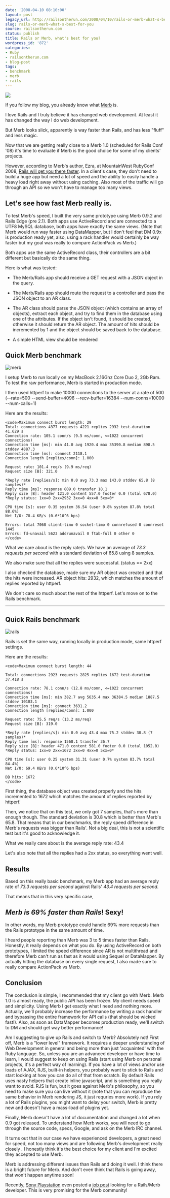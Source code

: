 ```yaml
---
date: '2008-04-10 08:10:00'
layout: post
legacy_url: http://railsontherun.com/2008/04/10/rails-or-merb-what-s-best-for-you/
slug: rails-or-merb-what-s-best-for-you
source: railsontherun.com
status: publish
title: Rails or Merb, what's best for you?
wordpress_id: '872'
categories:
- Ruby
- railsontherun.com
- blog-post
tags:
- benchmark
- merb
- rails
---
```


![](http://brainspl.at/louiecon.gif)





If you follow my blog, you already know what [Merb](http://merbivore.com) is.





I love Rails and I truly believe it has changed web development. At least it has changed the way I do web development. 





But Merb looks slick, apparently is way faster than Rails, and has less "fluff" and less magic. 





Now that we are getting really close to a Merb 1.0 (scheduled for Rails Conf '08) it's time to evaluate if Merb is the good choice for some of my clients' projects.





However, according to Merb's author, Ezra, at MountainWest RubyConf 2008, [Rails will get you there faster](http://mwrc2008.confreaks.com/02zygmuntowicz.html). In a client's case, they don't need to build a huge app but need a lot of speed and the ability to easily handle a heavy load right away without using caching. Also most of the traffic will go through an API so we won't have to manage too many views.





## Let's see how fast Merb really is.





To test Merb's speed, I built the very same prototype using Merb 0.9.2 and Rails Edge (pre 2.1). Both apps use ActiveRecord and are connected to a UTF8 MySQL database, both apps have exactly the same views. (Note that Merb would run way faster using DataMapper, but I don't feel that DM 0.9x is production ready yet, also, using a rack handler would certainly be way faster but my goal was really to compare ActionPack vs Merb.)





Both apps use the same ActiveRecord class, their controllers are a bit different but basically do the same thing.





Here is what was tested:







  * The Merb/Rails app should receive a GET request with a JSON object in the query. 



  * The Merb/Rails app should route the request to a controller and pass the JSON object to an AR class.



  * The AR class should parse the JSON object (which contains an array of objects), extract each object, and try to find them in the database using one of the attributes. If the object isn't found, it should be created, otherwise it should return the AR object. The amount of hits should be incremented by 1 and the object should be saved back to the database.



  * A simple HTML view should be rendered






## Quick Merb benchmark





![merb](http://merbivore.com/img/header_logo.png)





I setup Merb to run locally on my MacBook 2.16Ghz Core Duo 2, 2Gb Ram. To test the raw performance, Merb is started in production mode.





I then used httperf to make 10000 connections to the server at a rate of 500 (--rate=500 --send-buffer=4096 --recv-buffer=16384 --num-conns=10000 --num-calls=1)





Here are the results:




    
    <code>Maximum connect burst length: 29
    Total: connections 4377 requests 4221 replies 2932 test-duration 41.629 s
    Connection rate: 105.1 conn/s (9.5 ms/conn, <=1022 concurrent connections)
    Connection time [ms]: min 41.0 avg 1920.4 max 35390.8 median 898.5 stddev 4887.3
    Connection time [ms]: connect 2118.1
    Connection length [replies/conn]: 1.000
    
    Request rate: 101.4 req/s (9.9 ms/req)
    Request size [B]: 321.0
    
    *Reply rate [replies/s]: min 0.0 avg 73.3 max 143.0 stddev 65.8 (8 samples)*
    Reply time [ms]: response 809.0 transfer 18.1
    Reply size [B]: header 121.0 content 557.0 footer 0.0 (total 678.0)
    *Reply status: 1xx=0 2xx=2932 3xx=0 4xx=0 5xx=0*
    
    CPU time [s]: user 0.35 system 36.54 (user 0.8% system 87.8% total 88.6%)
    Net I/O: 78.4 KB/s (0.6*10^6 bps)
    
    Errors: total 7068 client-timo 0 socket-timo 0 connrefused 0 connreset 1445
    Errors: fd-unavail 5623 addrunavail 0 ftab-full 0 other 0
    </code>





What we care about is the reply rate/s. We have an average of _73.3 requests per second_ with a standard deviation of 65.8 using 8 samples.





We also make sure that all the replies were successful. (status == 2xx)





I also checked the database, made sure my AR object was created and that the hits were increased. AR object hits: 2932, which matches the amount of replies reported by httperf.





We don't care so much about the rest of the httperf. Let's move on to the Rails benchmark.





* * *





## Quick Rails benchmark





![rails](http://www.rubyonrails.org/images/rails.png)





Rails is set the same way, running locally in production mode, same httperf settings.





Here are the results:




    
    <code>Maximum connect burst length: 44
    
    Total: connections 2923 requests 2825 replies 1672 test-duration 37.418 s
    
    Connection rate: 78.1 conn/s (12.8 ms/conn, <=1022 concurrent connections)
    Connection time [ms]: min 382.7 avg 5635.4 max 36384.5 median 1887.5 stddev 10103.1
    Connection time [ms]: connect 3631.2
    Connection length [replies/conn]: 1.000
    
    Request rate: 75.5 req/s (13.2 ms/req)
    Request size [B]: 319.0
    
    *Reply rate [replies/s]: min 0.0 avg 43.4 max 75.2 stddev 30.8 (7 samples)*
    Reply time [ms]: response 1568.1 transfer 36.7
    Reply size [B]: header 471.0 content 581.0 footer 0.0 (total 1052.0)
    *Reply status: 1xx=0 2xx=1672 3xx=0 4xx=0 5xx=0*
    
    CPU time [s]: user 0.25 system 31.31 (user 0.7% system 83.7% total 84.4%)
    Net I/O: 69.4 KB/s (0.6*10^6 bps)
    
    DB hits: 1672
    </code>





First thing, the database object was created properly and the hits incremented to 1672 which matches the amount of replies reported by httperf.





Then, we notice that on this test, we only got 7 samples, that's more than enough though. The standard deviation is 30.8 which is better than Merb's 65.8. That means that in our benchmarks, the reply speed difference in Merb's requests was bigger than Rails'. Not a big deal, this is not a scientific test but it's good to acknowledge it.





What we really care about is the average reply rate: 43.4





Let's also note that all the replies had a 2xx status, so everything went well.





## Results





Based on this really basic benchmark, my Merb app had an average reply rate of _73.3 requests per second_ against Rails' _43.4 requests per second_.





That means that in this very specific case, 





## _Merb is 69% faster than Rails_!  Sexy! 





In other words, my Merb prototype could handle 69% more requests than the Rails prototype in the same amount of time.





I heard people reporting than Merb was 3 to 5 times faster than Rails. Honestly, it really depends on what you do. By using ActiveRecord on both prototypes, I limited the speed difference since AR is not multithread and therefore Merb can't run as fast as it would using Sequel or DataMapper. By actually hitting the database on every single request, I also made sure to really compare ActionPack vs Merb.





## Conclusion





The conclusion is simple, I recommended that my client go with Merb. Merb 1.0 is almost ready, the public API has been frozen. My client needs speed and simplicity. Using Merb I get exactly what I need and nothing more. Actually, we'll probably increase the performance by writing a rack handler and bypassing the entire framework for API calls (that should be wicked fast!).  Also, as soon as DataMapper becomes production ready, we'll switch to DM and should get way better performance!





Am I suggesting to give up Rails and switch to Merb?
Absolutely not!  First off, Merb is a "lower level" framework. It requires a deeper understanding of Web Development in general and being more than just 'acquainted' with the Ruby language. So, unless you are an advanced developer or have time to learn, I would suggest to keep on using Rails (start using Merb on personal projects, it's a perfect way of learning).
If you have a lot of views and/or use loads of AJAX, RJS, built-in helpers, you probably want to stick to Rails and start looking at how you can do all of that from scratch. By default Rails uses nasty helpers that create inline javascript, and is something you really want to avoid. RJS is fun, but it goes against Merb's philosophy, so you need to make sure you can live without it (note that you can reproduce the same behavior in Merb rendering JS, it just requries more work). If you rely a lot of Rails plugins, you might want to delay your switch, Merb is pretty new and doesn't have a mass-load of plugins yet.





Finally, Merb doesn't have a lot of documentation and changed a lot when 0.9 got released. To understand how Merb works, you will need to go through the source code, specs, Google, and ask on the Merb IRC channel.





It turns out that in our case we have experienced developers, a great need for speed, not too many views and are following Merb's development really closely . I honestly think it's the best choice for my client and I'm excited they accepted to use Merb.





Merb is addressing different issues than Rails and doing it well. I think there is a bright future for Merb. And don't even think that Rails is going away, that won't happen anytime soon! 





Recently, [Sony Playstation](http://www.us.playstation.com/Corporate/About) even posted a [job post](https://www2.recruitingcenter.net/Clients/playstation/PublicJobs/controller.cfm?jbaction=JobProfile&Job_Id=11424&esid=az) looking for a Rails/Merb developer. This is very promising for the Merb community!
